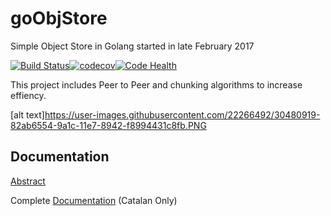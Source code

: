 # goObjStore

Simple Object Store in Golang started in late February 2017

[![Build Status](https://travis-ci.org/alruiz12/goObjStore.svg?branch=master)](https://travis-ci.org/alruiz12/goObjStore)[![codecov](https://codecov.io/gh/alruiz12/goObjStore/branch/master/graph/badge.svg)](https://codecov.io/gh/alruiz12/goObjStore)[![Code Health](https://landscape.io/github/alruiz12/goObjStore/master/landscape.svg?style=flat)](https://landscape.io/github/alruiz12/goObjStore/master)

This project includes Peer to Peer and chunking algorithms to increase effiency.

[alt text]https://user-images.githubusercontent.com/22266492/30480919-82ab6554-9a1c-11e7-8942-f8994431c8fb.PNG

## Documentation

[Abstract](https://deim.urv.cat/~pfc/docs/pfc1548/d1504766046.pdf)

Complete [Documentation](https://deim.urv.cat/~pfc/docs/pfc1548/d1504766079.pdf) (Catalan Only)




